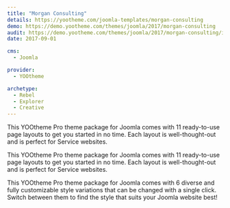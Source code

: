 ```yaml
---
title: "Morgan Consulting"
details: https://yootheme.com/joomla-templates/morgan-consulting
demo: https://demo.yootheme.com/themes/joomla/2017/morgan-consulting
audit: https://demo.yootheme.com/themes/joomla/2017/morgan-consulting/index.php/journal
date: 2017-09-01

cms: 
  - Joomla

provider:
  - YOOtheme

archetype:
  - Rebel
  - Explorer
  - Creative
---
```


This YOOtheme Pro theme package for Joomla comes with 11 ready-to-use page layouts to get you started in no time. Each layout is well-thought-out and is perfect for Service websites.

This YOOtheme Pro theme package for Joomla comes with 11 ready-to-use page layouts to get you started in no time. Each layout is well-thought-out and is perfect for Service websites.

This YOOtheme Pro theme package for Joomla comes with 6 diverse and fully customizable style variations that can be changed with a single click. Switch between them to find the style that suits your Joomla website best!

